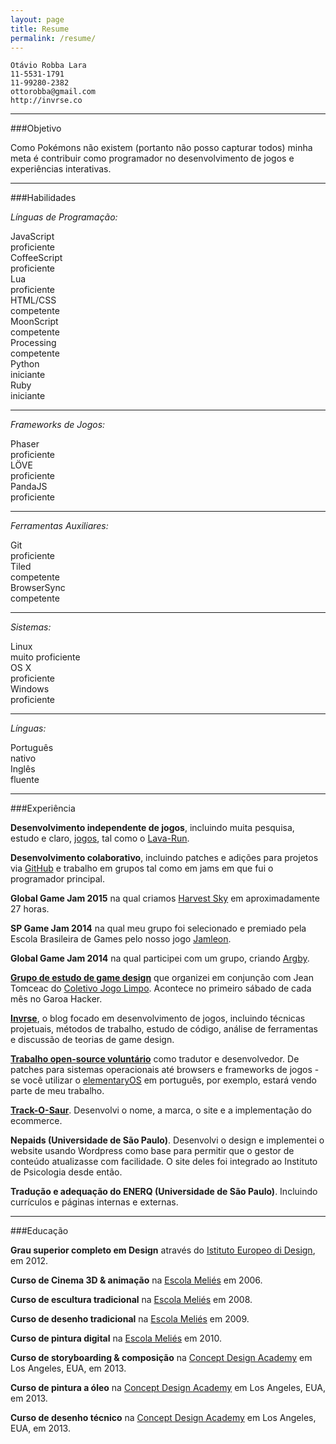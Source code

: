 ```yaml
---
layout: page
title: Resume
permalink: /resume/
---
```


    Otávio Robba Lara
    11-5531-1791
    11-99280-2382
    ottorobba@gmail.com
    http://invrse.co

------------

###Objetivo

Como Pokémons não existem (portanto não posso capturar todos) minha meta é contribuir como programador no desenvolvimento de jogos e experiências interativas.

------------

###Habilidades

*Línguas de Programação:*

<div class="bar">
<div class="progress-span">JavaScript</div>
<div id="progressbar">
 <div class=" proficiency ninety">proficiente</div>
</div>
</div>

<div class="bar">
<div class="progress-span">CoffeeScript</div>
<div id="progressbar">
 <div class=" proficiency ninety">proficiente</div>
</div>
</div>

<div class="bar">
<div class="progress-span">Lua</div>
<div id="progressbar">
 <div class=" proficiency ninety">proficiente</div>
</div>
</div>

<div class="bar">
<div class="progress-span">HTML/CSS</div>
<div id="progressbar">
 <div class=" proficiency three-quarters">competente</div>
</div>
</div>

<div class="bar">
<div class="progress-span">MoonScript</div>
<div id="progressbar">
 <div class=" proficiency three-quarters">competente</div>
</div>
</div>

<div class="bar">
<div class="progress-span">Processing</div>
<div id="progressbar">
 <div class=" proficiency three-quarters">competente</div>
</div>
</div>

<div class="bar">
<div class="progress-span">Python</div>
<div id="progressbar">
 <div class=" proficiency quarter">iniciante</div>
</div>
</div>

<div class="bar">
<div class="progress-span">Ruby</div>
<div id="progressbar">
 <div class=" proficiency quarter">iniciante</div>
</div>
</div>

------------

*Frameworks de Jogos:*

<div class="bar">
<div class="progress-span">Phaser</div>
<div id="progressbar">
 <div class=" proficiency ninety">proficiente</div>
</div>
</div>

<div class="bar">
<div class="progress-span">LÖVE</div>
<div id="progressbar">
 <div class=" proficiency ninety">proficiente</div>
</div>
</div>

<div class="bar">
<div class="progress-span">PandaJS</div>
<div id="progressbar">
 <div class=" proficiency ninety">proficiente</div>
</div>
</div>

------------

*Ferramentas Auxiliares:*

<div class="bar">
<div class="progress-span">Git</div>
<div id="progressbar">
 <div class=" proficiency ninety">proficiente</div>
</div>
</div>

<div class="bar">
<div class="progress-span">Tiled</div>
<div id="progressbar">
 <div class=" proficiency three-quarters">competente</div>
</div>
</div>

<div class="bar">
<div class="progress-span">BrowserSync</div>
<div id="progressbar">
 <div class=" proficiency three-quarters">competente</div>
</div>
</div>

------------

*Sistemas:*

<div class="bar">
<div class="progress-span">Linux</div>
<div id="progressbar">
 <div class="full proficiency">muito proficiente</div>
</div>
</div>

<div class="bar">
<div class="progress-span">OS X</div>
<div id="progressbar">
 <div class=" proficiency ninety">proficiente</div>
</div>
</div>

<div class="bar">
<div class="progress-span">Windows</div>
<div id="progressbar">
 <div class=" proficiency ninety">proficiente</div>
</div>
</div>

------------

*Línguas:*

<div class="bar">
<div class="progress-span">Português</div>
<div id="progressbar">
 <div class="full proficiency">nativo</div>
</div>
</div>

<div class="bar">
<div class="progress-span">Inglês</div>
<div id="progressbar">
 <div class="full proficiency">fluente</div>
</div>
</div>

------------

###Experiência

**Desenvolvimento independente de jogos**, incluindo muita pesquisa, estudo e claro, [jogos](http://invrse.co/games), tal como o [Lava-Run](http://invrse.co/games/lava-run).

**Desenvolvimento colaborativo**, incluindo patches e adições para projetos via [GitHub](https://github.com/OttoRobba) e trabalho em grupos tal como em jams em que fui o programador principal.

**Global Game Jam 2015** na qual criamos [Harvest Sky](http://invrse.co/games/harvest-sky) em aproximadamente 27 horas.

**SP Game Jam 2014** na qual meu grupo foi selecionado e premiado pela Escola Brasileira de Games pelo nosso jogo [Jamleon](http://invrse.co/games/jamleon).

**Global Game Jam 2014** na qual participei com um grupo, criando [Argby](http://invrse.co/games/argby).

**<a href="https://garoa.net.br/wiki/Programa%C3%A7%C3%A3o_e_Design_de_Games" target="_blank">Grupo de estudo de game design</a>** que organizei em conjunção com Jean Tomceac do <a href="http://coletivojogolimpo.org/" target="_blank">Coletivo Jogo Limpo</a>. Acontece no primeiro sábado de cada mês no Garoa Hacker.

**[Invrse](http://invrse.co)**, o blog focado em desenvolvimento de jogos, incluindo técnicas projetuais, métodos de trabalho, estudo de código, análise de ferramentas e discussão de teorias de game design.

**<a href="https://launchpad.net/~otto-ottorobba" target="_blank">Trabalho open-source voluntário</a>** como tradutor e desenvolvedor. De patches para sistemas operacionais até browsers e frameworks de jogos - se você utilizar o <a href="http://www.elementaryos.org" target="_blank">elementaryOS</a> em português, por exemplo, estará vendo parte de meu trabalho.

**<a href="http://www.trackosaur.com.br" target="_blank">Track-O-Saur</a>**. Desenvolvi o nome, a marca, o site e a implementação do ecommerce.

**Nepaids (Universidade de São Paulo)**. Desenvolvi o design e implementei o website usando Wordpress como base para permitir que o gestor de conteúdo atualizasse com facilidade. O site deles foi integrado ao Instituto de Psicologia desde então.

**Tradução e adequação do ENERQ (Universidade de São Paulo)**. Incluindo currículos e páginas internas e externas.

------------

###Educação

**Grau superior completo em Design** através do <a href="http://www.ied.edu.br/sao_paulo/" target="_blank">Istituto Europeo di Design</a>, em 2012.

**Curso de Cinema 3D & animação** na <a href="http://melies.com/" target="_blank">Escola Meliés</a> em 2006.

**Curso de escultura tradicional** na <a href="http://melies.com/" target="_blank">Escola Meliés</a> em 2008.

**Curso de desenho tradicional** na <a href="http://melies.com/" target="_blank">Escola Meliés</a> em 2009.

**Curso de pintura digital** na <a href="http://melies.com/" target="_blank">Escola Meliés</a> em 2010.

**Curso de storyboarding & composição** na <a href="conceptdesignacad.com/
" target="_blank">Concept Design Academy</a> em Los Angeles, EUA, em 2013.

**Curso de pintura a óleo** na <a href="conceptdesignacad.com/
" target="_blank">Concept Design Academy</a> em Los Angeles, EUA, em 2013.

**Curso de desenho técnico** na <a href="conceptdesignacad.com/
" target="_blank">Concept Design Academy</a> em Los Angeles, EUA, em 2013.
